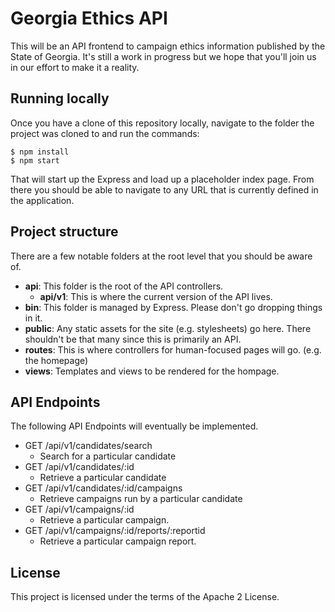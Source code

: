 # Georgia Ethics API

This will be an API frontend to campaign ethics information published by the State of Georgia.
It's still a work in progress but we hope that you'll join us in our effort to make it a
reality.

## Running locally

Once you have a clone of this repository locally, navigate to the folder the project was cloned
to and run the commands:

```
$ npm install
$ npm start
```

That will start up the Express and load up a placeholder index page. From there you should
be able to navigate to any URL that is currently defined in the application.

## Project structure

There are a few notable folders at the root level that you should be aware of.

- **api**: This folder is the root of the API controllers.
  - **api/v1**: This is where the current version of the API lives.
- **bin**: This folder is managed by Express. Please don't go dropping things in it.
- **public**: Any static assets for the site (e.g. stylesheets) go here. There
  shouldn't be that many since this is primarily an API.
- **routes**: This is where controllers for human-focused pages will go.
  (e.g. the homepage)
- **views**: Templates and views to be rendered for the hompage.

## API Endpoints

The following API Endpoints will eventually be implemented.

* GET /api/v1/candidates/search
  * Search for a particular candidate
* GET /api/v1/candidates/:id
  * Retrieve a particular candidate
* GET /api/v1/candidates/:id/campaigns
  * Retrieve campaigns run by a particular candidate
* GET /api/v1/campaigns/:id
  * Retrieve a particular campaign.
* GET /api/v1/campaigns/:id/reports/:reportid
  * Retrieve a particular campaign report.
  
## License

This project is licensed under the terms of the Apache 2 License.
